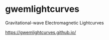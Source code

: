 # gwemlightcurves
Gravitational-wave Electromagnetic Lightcurves

https://gwemlightcurves.github.io/


